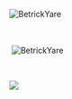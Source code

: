 

<p> <img align="center" src="https://github-readme-stats.vercel.app/api/top-langs?username=BetrickYare&show_icons=true&theme=redical&locale=en&layout=compact" alt="BetrickYare" /></p> <br/>

<p>&nbsp;<img align="center" src="https://github-readme-stats.vercel.app/api?username=BetrickYare&show_icons=true&theme=redical&locale=en" alt="BetrickYare" /></p><br/>

<p><img align="center" src="https://github-readme-streak-stats.herokuapp.com/?user=BetrickYare&theme=redical&" BetrickYare" /></p>
